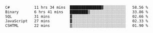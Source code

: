 <!--START_SECTION:waka-->

```txt
C#           11 hrs 34 mins  ██████████████▓░░░░░░░░░░   58.56 %
Binary       6 hrs 41 mins   ████████▒░░░░░░░░░░░░░░░░   33.86 %
SQL          31 mins         ▓░░░░░░░░░░░░░░░░░░░░░░░░   02.66 %
JavaScript   27 mins         ▓░░░░░░░░░░░░░░░░░░░░░░░░   02.33 %
CSHTML       22 mins         ▒░░░░░░░░░░░░░░░░░░░░░░░░   01.90 %
```

<!--END_SECTION:waka-->
